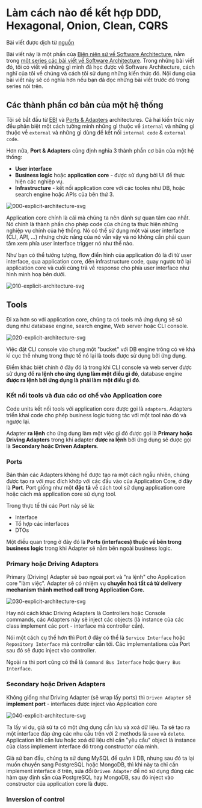 # Làm cách nào để kết hợp DDD, Hexagonal, Onion, Clean, CQRS

Bài viết được dịch từ [nguồn](https://herbertograca.com/2017/11/16/explicit-architecture-01-ddd-hexagonal-onion-clean-cqrs-how-i-put-it-all-together/#domain-layer)

Bài viết này là một phần của [Biên niên sử về Software Architecture](https://herbertograca.com/2017/07/03/the-software-architecture-chronicles/), nằm trong [một series các bài viết về Software Architecture](https://herbertograca.com/tag/software-architecture/page/2/). Trong những bài viết đó, tôi có viết về những gì mình đã học được về Software Architecture, cách nghĩ của tôi về chúng và cách tôi sử dụng những kiến thức đó. Nội dung của bài viết này sẽ có nghĩa hơn nếu bạn đã đọc những bài viết trước đó trong series nói trên.

## Các thành phần cơ bản của một hệ thống

Tôi sẽ bắt đầu từ [EBI](https://herbertograca.com/2017/08/24/ebi-architecture/) và [Ports & Adapters](https://herbertograca.com/2017/09/14/ports-adapters-architecture/) architectures. Cả hai kiến trúc này đều phân biệt một cách tường minh những gì thuộc về `internal` và những gì thuộc về `external` và những gì dùng để kết nối `internal code` & `external code`.

Hơn nữa, **Port & Adapters** cũng định nghĩa 3 thành phần cơ bản của một hệ thống:

- **User interface**
- **Business logic** hoặc **application core** - được sử dụng bởi UI để thực hiện các nghiệp vụ.
- **Infrastructure** - kết nối application core với các tooles như DB, hoặc search engine hoặc APIs của bên thứ 3.

![000-explicit-architecture-svg](https://user-images.githubusercontent.com/15076665/222963258-87af8200-965d-4790-b438-fc5662f1ff85.png)

Application core chính là cái mà chúng ta nên dành sự quan tâm cao nhất. Nó chính là thành phần cho phép code của chúng ta thực hiện những nghiệp vụ chính của hệ thống. Nó có thể sử dụng một vài user interface (CLI, API, ...) nhưng chức năng của nó vẫn vậy và nó không cần phải quan tâm xem phía user interface trigger nó như thế nào.

Như bạn có thể tưởng tượng, flow điển hình của application đó là đi từ user interface, qua application core, đến infrastructure code, quay ngược trở lại application core và cuối cùng trả về response cho phía user interface như hình minh hoạ bên dưới.

![010-explicit-architecture-svg](https://user-images.githubusercontent.com/15076665/222990715-2c023aae-6eb3-4985-b26c-5e0217f15a4e.png)

## Tools

Đi xa hơn so với application core, chúng ta có tools mà ứng dụng sẽ sử dụng như database engine, search engine, Web server hoặc CLI console.

![020-explicit-architecture-svg](https://user-images.githubusercontent.com/15076665/222990793-837a42b8-4177-4fb6-987d-379041e1c4f7.png)

Việc đặt CLI console vào chung một "bucket" với DB engine trông có vẻ khá kì cục thể nhưng trong thực tế nó lại là tools được sử dụng bởi ứng dụng.

Điểm khác biệt chính ở đây đó là trong khi CLI console và web server được sử dụng để **ra lệnh cho ứng dụng làm một điều gì đó**, database engine **được ra lệnh bởi ứng dụng là phải làm một điều gì đó**.

### Kết nối tools và đưa các cơ chế vào Application core

Code units kết nối tools với application core được gọi là `adapters`. Adapters triển khai code cho phép business logic tương tác với một tool nào đó và ngược lại.

Adapter **ra lệnh** cho ứng dụng làm một việc gì đó được gọi là **Primary hoặc Driving Adapters** trong khi adapter **được ra lệnh** bởi ứng dụng sẽ được gọi là **Secondary hoặc Driven Adapters**.

### Ports

Bản thân các Adapters không hề được tạo ra một cách ngẫu nhiên, chúng được tạo ra với mục đích khớp với các đầu vào của Application Core, ở đây là **Port**. Port giống như một **đặc tả** về cách tool sử dụng application core hoặc cách mà application core sử dụng tool.

Trong thực tế thì các Port này sẽ là:

- Interface
- Tổ hợp các interfaces
- DTOs

Một điều quan trọng ở đây đó là **Ports (interfaces) thuộc về bên trong business logic** trong khi Adapter sẽ nằm bên ngoài business logic.

### Primary hoặc Driving Adapters

Primary (Driving) Adapter sẽ bao ngoài port và "ra lệnh" cho Application core "làm việc". Adapter sẽ có nhiệm vụ **chuyển hoá tất cả từ delivery mechanism thành method call trong Application Core.**

![030-explicit-architecture-svg](https://user-images.githubusercontent.com/15076665/223136385-c203417b-fe0e-42d6-af2d-b7d955a99e8d.png)

Hay nói cách khác Driving Adapters là Controllers hoặc Console commands, các Adapters này sẽ inject các objects (là instance của các class implement các port - interface mà controller cần).

Nói một cách cụ thể hơn thì Port ở đây có thể là `Service Interface` hoặc `Repository Interface` mà controller cần tới. Các implementations của Port sau đó sẽ được inject vào controller.

Ngoài ra thì port cũng có thể là `Command Bus Interface` hoặc `Query Bus Interface`.

### Secondary hoặc Driven Adapters

Không giống như Driving Adapter (sẽ wrap lấy ports) thì `Driven Adapter` sẽ **implement port** - interfaces được inject vào Application core

![040-explicit-architecture-svg](https://user-images.githubusercontent.com/15076665/223280997-7084d53c-f739-424a-80aa-fbe26c288a55.png)

Ta lấy ví dụ, giả sử ta có một ứng dụng cần lưu và xoá dữ liệu. Ta sẽ tạo ra một interface đáp ứng các nhu cầu trên với 2 methods là `save` và `delete`. Application khi cần lưu hoặc xoá dữ liệu chỉ cần "yêu cầu" object là instance của class implement interface đó trong constructor của mình.

Giả sử ban đầu, chúng ta sử dụng MySQL để quản lí DB, nhưng sau đó ta lại muốn chuyển sang PostgreSQL hoặc MongoDB, thì khi này ta chỉ cần implement interface ở trên, sửa đổi `Driven Adapter` để nó sử dụng đúng các hàm quy định sẵn của PostgreSQL hay MongoDB, sau đó inject vào constructor của application core là được.

### Inversion of control
